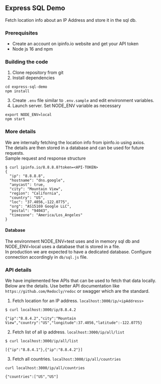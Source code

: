 ## Express SQL Demo

Fetch location info about an IP Address and store it in the sql db.

### Prerequisites
* Create an account on ipinfo.io website and get your API token
* Node js 16 and npm

### Building the code
1. Clone repository from git
2. Install dependencies
```
cd express-sql-demo
npm install
```
3. Create `.env` file similar to `.env.sample` and edit environment variables.
4. Launch server. Set NODE_ENV variable as necessary
```
export NODE_ENV=local
npm start
```

### More details
We are internally fetching the location info from ipinfo.io using axios.<br>
The details are then stored in a database and can be used for future requests. <br>
Sample request and response structure
```
$ curl ipinfo.io/8.8.8.8?token=<API-TOKEN>
{
  "ip": "8.8.8.8",
  "hostname": "dns.google",
  "anycast": true,
  "city": "Mountain View",
  "region": "California",
  "country": "US",
  "loc": "37.4056,-122.0775",
  "org": "AS15169 Google LLC",
  "postal": "94043",
  "timezone": "America/Los_Angeles"
}
```

#### Database
The environment NODE_ENV=test uses and in memory sql db and NODE_ENV=local uses a database that is stored in a file. <br>
In production we are expected to have a dedicated database. Configure connection accordingly in `db/sql.js` file.

### API details
We have implemented few APIs that can be used to fetch that data locally.
Below are the details. Use better API documentation like `https://github.com/Redocly/redoc` or swagger which are the standard.

1. Fetch location for an IP address. `localhost:3000/ip/<ipAddress>`
```
$ curl localhost:3000/ip/8.8.4.2

{"ip":"8.8.4.2","city":"Mountain View","country":"US","longitude":37.4056,"latitude":-122.0775}
```

2. Fetch list of all ip address. `localhost:3000/ip/all/list`
```
$ curl localhost:3000/ip/all/list

[{"ip":"8.8.4.1"},{"ip":"8.8.4.2"}]
```

3. Fetch all countries. `localhost:3000/ip/all/countries`
```
curl localhost:3000/ip/all/countries

{"countries":["US","US"]
```
